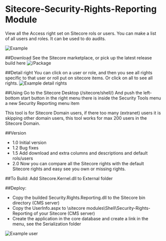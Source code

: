 # Sitecore-Security-Rights-Reporting Module
View all the Access right set on Sitecore rols or users. You can make a list of all users and roles. It can be used to do audits.

![Example](https://raw.githubusercontent.com/jbluemink/Sitecore-Security-Rights-Reporting/master/Sitecore-Security-Rights-Reporting-Module.PNG)

##Download
See the Sitecore marketplace, or pick up the latest release build here ![/Package](https://github.com/jbluemink/Sitecore-Security-Rights-Reporting/tree/master/Package)

##Detail right
You can click on a user or role, and then you see all rights specific to that user or roll put on sitecore items. Or click on all to see all rights. 
![Example detail rights](https://raw.githubusercontent.com/jbluemink/Sitecore-Security-Rights-Reporting/master/Sitecore-Security-Rights-Module-Detail.PNG)

##Using
Go to the Sitecore Desktop (/sitecore/shell/)
And push the left-bottom start button in the right menu there is inside the Security Tools menu a new Security Reporting menu item

This tool is for Sitecore Domain users, if there too many (extranet) users it is skipping other domain users, this tool works for max 200 users in the Sitecore Domain.

##Version
- 1.0 Initial version
- 1.2 Bug fixes
- 1.5 Add download and extra columns and descriptions and default rols/users
- 2.0 Now you can compare all the Sitecore rights with the default Sitecore rights and easy see you own or missing rights.

##To Build:
Add Sitecore.Kernel.dll to External folder

##Deploy:
- Copy the builded Security.Rights.Reporting.dll to the Sitecore bin directory (CMS server)
- Copy the UserInfo.aspx to \sitecore modules\Shell\Security-Rights-Reporting of your Sitecore (CMS server)
- Create the application in the core database and create a link in the menu, see the Serialization folder

![Example user](https://raw.githubusercontent.com/jbluemink/Sitecore-Security-Rights-Reporting/master/user-rights.PNG)
